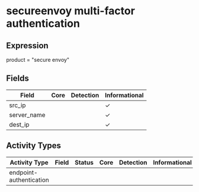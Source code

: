 secureenvoy multi-factor authentication
=======================================

Expression
----------

product = "secure envoy"

Fields
------

| Field       | Core | Detection | Informational |
| ----------- | ---- | --------- | ------------- |
| src_ip      |      |           | &#10003;      |
| server_name |      |           | &#10003;      |
| dest_ip     |      |           | &#10003;      |

Activity Types
--------------

| Activity Type           | Field | Status | Core | Detection | Informational |
| ----------------------- | ----- | ------ | ---- | --------- | ------------- |
| endpoint-authentication |       |        |      |           |               |

